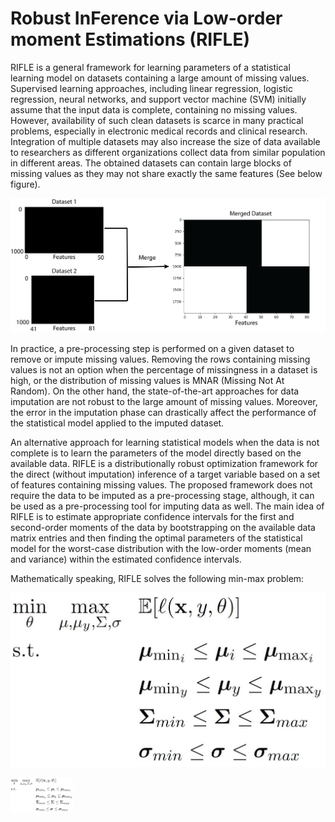 # Robust InFerence via Low-order moment Estimations (RIFLE)
RIFLE is a general framework for learning parameters of a statistical learning model on datasets containing a large amount of missing values. Supervised learning approaches, including linear regression, logistic regression, neural networks, and support vector machine (SVM) initially assume that the input data is complete, containing no missing values. However, availability of such clean datasets is scarce in many practical problems, especially in electronic medical records and clinical research. Integration of multiple datasets may also increase the size of data available to researchers as different organizations collect data from similar population in different areas. The obtained datasets can contain large blocks of missing values as they may not share exactly the same features (See below figure).

![Alt text](Merging_Datasets.png?raw=true "Title")

In practice, a pre-processing step is performed on a given dataset to remove or impute missing values. Removing the rows containing missing values is not an option when the percentage of missingness in a dataset is high, or the distribution of missing values is MNAR (Missing Not At Random). On the other hand, the state-of-the-art approaches for data
imputation are not robust to the large amount of missing values. Moreover, the error in the imputation phase can drastically affect the performance of the statistical model applied to the imputed dataset. 

An alternative approach for learning statistical models when the data is not complete is to learn the parameters of the model directly based on the available data. RIFLE is a distributionally robust optimization framework for the direct (without imputation) inference of a target variable based on a set of features containing missing values. The proposed framework does not require the data to be imputed as a pre-processing stage, although, it can be used as a pre-processing tool for imputing data as well. The main idea of RIFLE is to estimate appropriate confidence intervals for the first and second-order moments of the data by bootstrapping on the available data matrix entries and then finding the optimal parameters of the statistical model for the worst-case distribution with the low-order moments (mean and variance) within the estimated confidence intervals. 

Mathematically speaking, RIFLE solves the following min-max problem:

![Alt text](general_framework.jpg?raw=true "DRO_framework")

<img src="general_framework.jpg" width="100">
